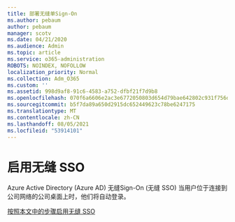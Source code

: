 ```yaml
---
title: 部署无缝单Sign-On
ms.author: pebaum
author: pebaum
manager: scotv
ms.date: 04/21/2020
ms.audience: Admin
ms.topic: article
ms.service: o365-administration
ROBOTS: NOINDEX, NOFOLLOW
localization_priority: Normal
ms.collection: Adm_O365
ms.custom: ''
ms.assetid: 998d9af8-91c6-4583-a752-dfbf21f7d9b8
ms.openlocfilehash: 070f6a6606e2ac3e6772050803d654d79bae642802c931f756d1c1ac3421f34d
ms.sourcegitcommit: b5f7da89a650d2915dc652449623c78be6247175
ms.translationtype: MT
ms.contentlocale: zh-CN
ms.lasthandoff: 08/05/2021
ms.locfileid: "53914101"
---
```

# <a name="enable-seamless-sso"></a>启用无缝 SSO

Azure Active Directory (Azure AD) 无缝Sign-On (无缝 SSO) 当用户位于连接到公司网络的公司桌面上时，他们将自动登录。
  
[按照本文中的步骤启用无缝 SSO](https://docs.microsoft.com/azure/active-directory/connect/active-directory-aadconnect-sso-quick-start)
  

